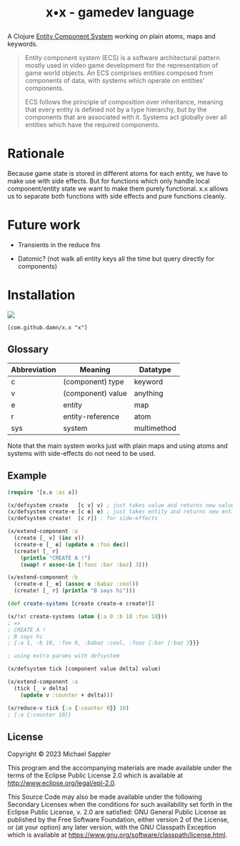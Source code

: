 # <p align="center"> x•x - gamedev language </p>

A Clojure [Entity Component System](https://en.wikipedia.org/wiki/Entity_component_system) working on plain atoms, maps and keywords.

> Entity component system (ECS) is a software architectural pattern mostly used in video game development for the representation of game world objects. An ECS comprises entities composed from components of data, with systems which operate on entities' components.
>
> ECS follows the principle of composition over inheritance, meaning that every entity is defined not by a type hierarchy, but by the components that are associated with it. Systems act globally over all entities which have the required components.

# Rationale

Because game state is stored in different atoms for each entity, we have to make use with side effects.
But for functions which only handle local component/entity state we want to make them purely functional.
x.x allows us to separate both functions with side effects and pure functions cleanly.

# Future work

* Transients in the reduce fns

* Datomic? (not walk all entity keys all the time but query directly for components)

# Installation

[![](https://jitpack.io/v/damn/x.x.svg)](https://jitpack.io/#damn/x.x)
```
[com.github.damn/x.x "x"]
```

## Glossary

Abbreviation | Meaning | Datatype
----- | ----    | ----
 c   | (component) type  | keyword
 v   | (component) value | anything
 e   | entity            | map
 r   | entity-reference  | atom
 sys | system            | multimethod

Note that the main system works just with plain maps
and using atoms and systems with side-effects do not need to be used.

## Example

``` clojure
(require '[x.x :as x])

(x/defsystem create   [c v] v) ; just takes value and returns new value
(x/defsystem create-e [c e] e) ; just takes entity and returns new entity
(x/defsystem create!  [c r]) ; for side-effects

(x/extend-component :a
  (create [_ v] (inc v))
  (create-e [_ e] (update e :foo dec))
  (create! [_ r]
    (println "CREATE A !")
    (swap! r assoc-in [:fooz :bar :baz] 3)))

(x/extend-component :b
  (create-e [_ e] (assoc e :babaz :cool))
  (create! [_ r] (println "B says hi")))

(def create-systems [create create-e create!])

(x/!x! create-systems (atom {:a 0 :b 10 :foo 10}))
; =>
; CREATE A !
; B says hi
; {:a 1, :b 10, :foo 9, :babaz :cool, :fooz {:bar {:baz 3}}}

; using extra params with defsystem

(x/defsystem tick [component value delta] value)

(x/extend-component :a
  (tick [_ v delta]
    (update v :counter + delta)))

(x/reduce-v tick {:a {:counter 0}} 10)
; {:a {:counter 10}}
```

## License

Copyright © 2023 Michael Sappler

This program and the accompanying materials are made available under the
terms of the Eclipse Public License 2.0 which is available at
http://www.eclipse.org/legal/epl-2.0.

This Source Code may also be made available under the following Secondary
Licenses when the conditions for such availability set forth in the Eclipse
Public License, v. 2.0 are satisfied: GNU General Public License as published by
the Free Software Foundation, either version 2 of the License, or (at your
option) any later version, with the GNU Classpath Exception which is available
at https://www.gnu.org/software/classpath/license.html.

